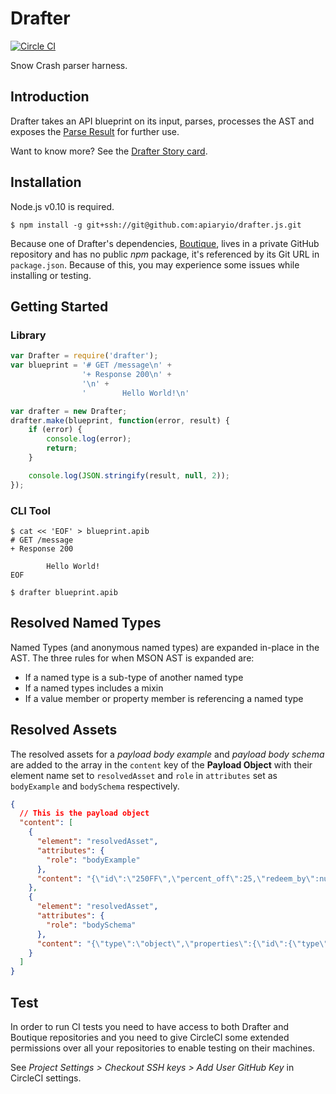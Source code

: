 # Drafter

[![Circle CI](https://circleci.com/gh/apiaryio/drafter.js.svg?style=svg&circle-token=f4b9c3fc34979e81d36c9d15e576e23f62e1e913)](https://circleci.com/gh/apiaryio/drafter.js)

Snow Crash parser harness.

## Introduction
Drafter takes an API blueprint on its input, parses, processes the AST and exposes the [Parse Result][] for further use.

Want to know more? See the [Drafter Story card][].

## Installation
Node.js v0.10 is required.

```shell
$ npm install -g git+ssh://git@github.com:apiaryio/drafter.js.git
```

Because one of Drafter's dependencies, [Boutique][], lives in a private GitHub repository and has no public _npm_ package, it's referenced by its Git URL in `package.json`. Because of this, you may experience some issues while installing or testing.

## Getting Started

### Library
```js
var Drafter = require('drafter');
var blueprint = '# GET /message\n' +
                '+ Response 200\n' +
                '\n' +
                '        Hello World!\n'

var drafter = new Drafter;
drafter.make(blueprint, function(error, result) {
    if (error) {
        console.log(error);
        return;
    }

    console.log(JSON.stringify(result, null, 2));
});
```

### CLI Tool

```shell
$ cat << 'EOF' > blueprint.apib
# GET /message
+ Response 200

        Hello World!
EOF

$ drafter blueprint.apib
```

## Resolved Named Types

Named Types (and anonymous named types) are expanded in-place in the AST. The three rules for when MSON AST is expanded are:

* If a named type is a sub-type of another named type
* If a named types includes a mixin
* If a value member or property member is referencing a named type

## Resolved Assets

The resolved assets for a *payload body example* and *payload body schema* are added to the array in the `content` key of the **Payload Object** with their element name set to `resolvedAsset` and `role` in `attributes` set as `bodyExample` and `bodySchema` respectively.

```json
{
  // This is the payload object
  "content": [
    {
      "element": "resolvedAsset",
      "attributes": {
        "role": "bodyExample"
      },
      "content": "{\"id\":\"250FF\",\"percent_off\":25,\"redeem_by\":null}"
    },
    {
      "element": "resolvedAsset",
      "attributes": {
        "role": "bodySchema"
      },
      "content": "{\"type\":\"object\",\"properties\":{\"id\":{\"type\":\"string\"},\"percent_off\":{\"type\":\"number\"},\"redeem_by\":{\"type\":\"number\",\"description\":\"Date after which the coupon can no longer be redeemed\"}},\"$schema\":\"http://json-schema.org/draft-04/schema#\"}"
    }
  ]
}
```

## Test
In order to run CI tests you need to have access to both Drafter and Boutique repositories and you need to give CircleCI some extended permissions over all your repositories to enable testing on their machines.

See _Project Settings > Checkout SSH keys > Add User GitHub Key_ in CircleCI settings.

[Drafter Story card]: https://trello.com/c/lS76AEU3/21-drafter
[Boutique]: https://github.com/apiaryio/boutique
[Parse Result]: https://github.com/apiaryio/api-blueprint-ast/blob/master/Parse%20Result.md
